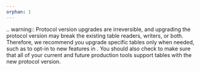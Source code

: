 ```yaml
---
orphan: 1
---
```


.. warning::
   Protocol version upgrades are irreversible, and upgrading the protocol version may break the existing <Delta> table readers, writers, or both. Therefore, we recommend you upgrade specific tables only when needed, such as to opt-in to new features in <Delta>. You should also check to make sure that all of your current and future production tools support <Delta> tables with the new protocol version.
